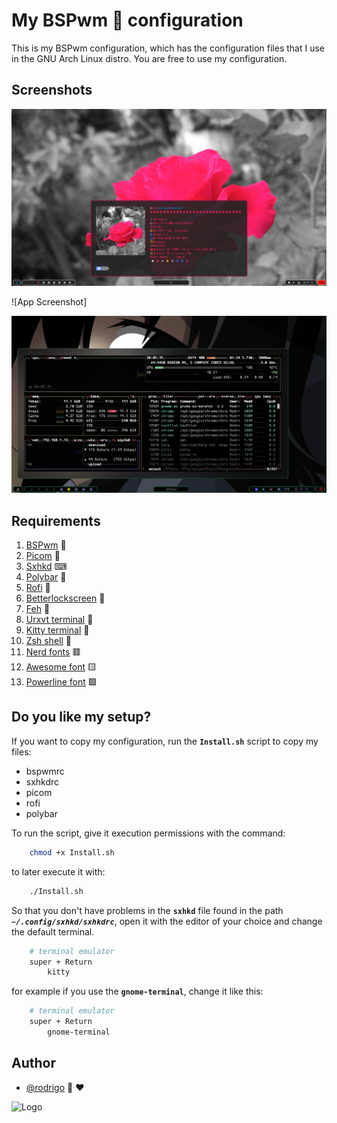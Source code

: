 
# My BSPwm 🎼 configuration

This is my BSPwm configuration, which has the configuration files that I use in the GNU Arch Linux distro.
You are free to use my configuration. 


## Screenshots

![App Screenshot](https://github.com/shapzo/Dotfiles_BSPwm/blob/main/Screeshot/Arch-BSPwm%20(3).png?raw=true)

![App Screenshot]

![App Screenshot](https://github.com/shapzo/Dotfiles_BSPwm/blob/main/Screeshot/Arch-BSPwm%20(1).png?raw=true)


## Requirements

 1. [BSPwm](https://github.com/phuhl/bspwm-rounded) 🎼
 2. [Picom](https://github.com/ibhagwan/picom) 🧱
 3. [Sxhkd](https://github.com/baskerville/sxhkd) ⌨
 4. [Polybar](https://github.com/polybar/polybar) 👑
 5. [Rofi](https://github.com/davatorium/rofi) 📱
 6. [Betterlockscreen](https://github.com/betterlockscreen/betterlockscreen) 🏮
 7. [Feh](https://feh.finalrewind.org/) 🎴
 8. [Urxvt terminal](#) 💊
 9. [Kitty terminal](https://sw.kovidgoyal.net/kitty/) 💊
 10. [Zsh shell](#) 💋
 11. [Nerd fonts](https://www.nerdfonts.com/#home) 🟥
 12. [Awesome font](https://fontawesome.com/download) 🟨
 13. [Powerline font](https://github.com/powerline/fonts) 🟪


##  Do you like my setup?

If you want to copy my configuration, run the **`Install.sh`** script to copy my files:

- bspwmrc
- sxhkdrc
- picom
- rofi
- polybar

To run the script, give it execution permissions with the command:
```bash
    chmod +x Install.sh
``` 
to later execute it with: 
```bash
    ./Install.sh
``` 

So that you don't have problems in the **`sxhkd`** file found in the path ***`~/.config/sxhkd/sxhkdrc`***, open it with the editor of your choice and change the default terminal.
```bash
    # terminal emulator
    super + Return
	    kitty
``` 
for example if you use the **`gnome-terminal`**, change it like this:
```bash
    # terminal emulator
    super + Return
	    gnome-terminal
```

## Author

- [@rodrigo](https://github.com/shapzo) 🐾 ♥

<img src="https://avatars.githubusercontent.com/u/85635398?v=4" height="200" alt="Logo">
